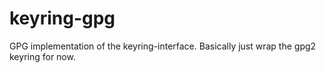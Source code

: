 # keyring-gpg

GPG implementation of the keyring-interface. Basically just wrap the gpg2 keyring for now.
